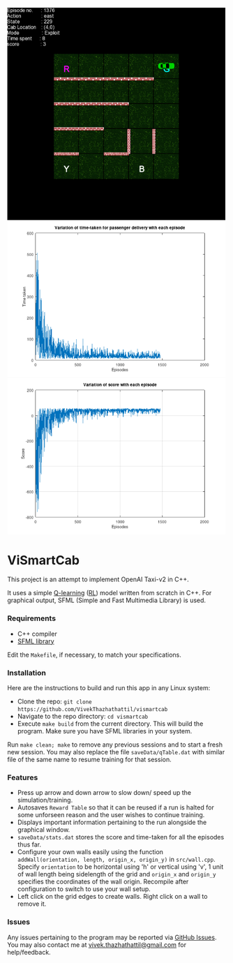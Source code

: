 <p align = "left">
  <a href="https://github.com/VivekThazhathattil/vismartcab">
    <img width="500" src = "res/sample_new.png">
    <img width="500" src = "res/time.png">
    <img width="500" src = "res/score.png">
  </a>
</p>


# ViSmartCab

This project is an attempt to implement OpenAI Taxi-v2 in C++. 

It uses a simple [Q-learning](https://en.wikipedia.org/wiki/Q-learning) ([RL](https://en.wikipedia.org/wiki/Reinforcement_learning)) model written from scratch in C++. For graphical output, SFML (Simple and Fast Multimedia Library) is used.

### Requirements

* C++ compiler
* [SFML library](https://www.sfml-dev.org/)

Edit the `Makefile`, if necessary, to match your specifications.

### Installation

Here are the instructions to build and run this app in any Linux system:
* Clone the repo: `git clone https://github.com/VivekThazhathattil/vismartcab`
* Navigate to the repo directory: `cd vismartcab`	
* Execute `make build` from the current directory. This will build the program.  Make sure you have SFML libraries in your system.

Run `make clean; make` to remove any previous sessions and to start a fresh new session.
You may also replace the file `saveData/qTable.dat` with similar file of the same name to resume training for that session.

### Features

* Press up arrow and down arrow to slow down/ speed up the simulation/training.
* Autosaves `Reward Table` so that it can be reused if a run is halted for some unforseen reason and the user wishes to continue training.
* Displays important information pertaining to the run alongside the graphical window.
* `saveData/stats.dat` stores the score and time-taken for all the episodes thus far.
* Configure your own walls easily using the function `addWall(orientation, length, origin_x, origin_y)` in `src/wall.cpp`. Specify `orientation` to be horizontal using 'h' or vertical using 'v', 1 unit of wall length being sidelength of the grid and `origin_x` and `origin_y` specifies the coordinates of the wall origin. Recompile after configuration to switch to use your wall setup.
* Left click on the grid edges to create walls. Right click on a wall to remove it.

### Issues

Any issues pertaining to the program may be reported via [GitHub Issues](https://github.com/VivekThazhathattil/ViSmartCab/issues). You may also contact me at vivek.thazhathattil@gmail.com for help/feedback.
